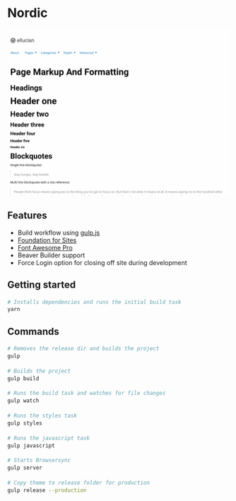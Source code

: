 # Nordic

![Nordic](screenshot.png)

## Features

- Build workflow using [gulp.js](https://gulpjs.com/)
- [Foundation for Sites](https://get.foundation/sites/docs/)
- [Font Awesome Pro](https://fontawesome.com/)
- Beaver Builder support
- Force Login option for closing off site during development

## Getting started

```bash
# Installs dependencies and runs the initial build task
yarn
```

## Commands

```bash
# Removes the release dir and builds the project
gulp

# Builds the project
gulp build

# Runs the build task and watches for file changes
gulp watch

# Runs the styles task
gulp styles

# Runs the javascript task
gulp javascript

# Starts Browsersync
gulp server

# Copy theme to release folder for production
gulp release --production
```
